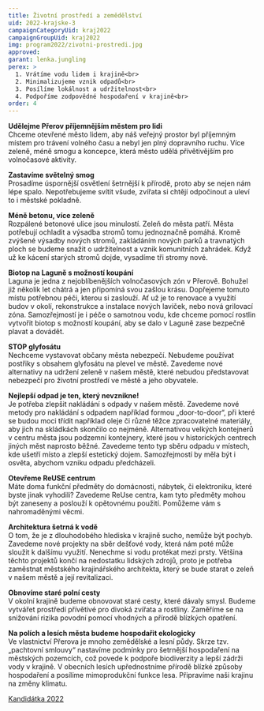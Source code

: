 ```yaml
---
title: Životní prostředí a zemědělství
uid: 2022-krajske-3
campaignCategoryUid: kraj2022
campaignGroupUid: kraj2022
img: program2022/zivotni-prostredi.jpg
approved:
garant: lenka.jungling
perex: >
  1. Vrátíme vodu lidem i krajině<br>
  2. Minimalizujeme vznik odpadů<br>
  3. Posílíme lokálnost a udržitelnost<br>
  4. Podpoříme zodpovědné hospodaření v krajině<br>
order: 4
---
```


**Udělejme Přerov příjemnějším městem pro lidi** <br>
Chceme otevřené město lidem, aby náš veřejný prostor byl příjemným místem pro trávení volného času  a nebyl jen plný dopravního ruchu. Více zeleně, méně smogu a koncepce, která město udělá přívětivějším pro volnočasové aktivity. 
 
**Zastavíme světelný smog** <br>
Prosadíme úspornější osvětlení šetrnější k přírodě, proto aby se nejen nám lépe spalo. Nepotřebujeme svítit všude, zvířata si chtějí odpočinout a uleví to i městské pokladně. 
 
**Méně betonu, více zeleně** <br>
Rozpálené betonové ulice jsou minulostí. Zeleň do města patří. Města potřebují ochladit a výsadba stromů tomu jednoznačně pomáhá. Kromě zvýšené výsadby nových stromů, zakládáním nových parků a travnatých ploch se budeme snažit o udržitelnost a vznik komunitních zahrádek. Když už ke kácení starých stromů dojde, vysadíme tři stromy nové. 
 
**Biotop na Laguně s možností koupání** <br>
Laguna je jedna z nejoblíbenějších volnočasových zón v Přerově. Bohužel již několik let chátrá a jen připomíná svou zašlou krásu. Dopřejeme tomuto místu potřebnou péči, kterou si zaslouží. Ať už je to renovace a využití budov v okolí, rekonstrukce a instalace nových laviček, nebo nová grilovací zóna. Samozřejmostí je i péče o samotnou vodu, kde chceme pomocí rostlin vytvořit biotop s možností koupání, aby se dalo v Laguně zase bezpečně plavat a dovádět.
 
**STOP glyfosátu** <br>
Nechceme vystavovat občany města nebezpečí. Nebudeme používat postřiky s obsahem glyfosátu na plevel ve městě. Zavedeme nové alternativy na udržení zeleně v našem městě, které nebudou představovat nebezpečí pro životní prostředí ve městě a jeho obyvatele. 
 
**Nejlepší odpad je ten, který nevznikne!** <br>
Je potřeba zlepšit nakládání s odpady v našem městě. Zavedeme nové metody pro nakládání s odpadem například formou „door-to-door“, při které se budou moci třídit například oleje či různé těžce zpracovatelné materiály, aby jich na skládkách skončilo co nejméně. Alternativou velkých kontejnerů v centru města jsou podzemní kontejnery, které jsou v historických centrech jiných měst naprosto běžné. Zavedeme tento typ sběru odpadu v místech, kde ušetří místo a zlepší estetický dojem. Samozřejmostí by měla být i osvěta, abychom vzniku odpadu předcházeli.
 
**Otevřeme ReUSE centrum** <br>
Máte doma funkční předměty do domácnosti, nábytek, či elektroniku, které byste jinak vyhodili? Zavedeme ReUse centra, kam tyto předměty mohou být zaneseny a poslouží k opětovnému použití. Pomůžeme vám s nahromaděnými věcmi.
 
**Architektura šetrná k vodě** <br>
O tom, že je z dlouhodobého hlediska v krajině sucho, nemůže být pochyb. Zavedeme nové projekty na sběr dešťové vody, která nám poté může sloužit k dalšímu využití. Nenechme si vodu protékat mezi prsty. Většina těchto projektů končí na nedostatku lidských zdrojů, proto je potřeba zaměstnat městského krajinářského architekta, který se bude starat o zeleň v našem městě a její revitalizaci. 

**Obnovíme staré polní cesty** <br>
V okolní krajině budeme obnovovat staré cesty, které dávaly smysl. Budeme vytvářet prostředí přívětivé pro divoká zvířata a rostliny. Zaměříme se na snižování rizika povodní pomocí vhodných a přírodě blízkých opatření. 
 
**Na polích a lesích města budeme hospodařit ekologicky** <br>
Ve vlastnictví Přerova je mnoho zemědělské a lesní půdy. Skrze tzv. „pachtovní smlouvy“ nastavíme podmínky pro šetrnější hospodaření na městských pozemcích, což povede k podpoře biodiverzity a lepší zádrži vody v krajině. V obecních lesích upřednostníme přírodě blízké způsoby hospodaření a posílíme mimoprodukční funkce lesa. Připravíme naši krajinu na změny klimatu.


[Kandidátka 2022](/volby/2022/krajske/)


